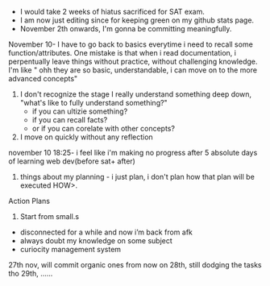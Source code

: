 - I would take 2 weeks of hiatus sacrificed for SAT exam.
- I am now just editing since for keeping green on my github stats page.
- November 2th onwards, I'm gonna be committing meaningfully. 

November 10- I have to go back to basics everytime i need to recall some function/attributes. One mistake is that when i read documentation, i perpentually leave things without practice, without challenging knowledge. I'm like " ohh they are so basic, understandable, i can move on to the more advanced concepts"

1. I don't recognize the stage I really understand something deep down, "what's like to fully understand something?"
    - if you can ultizie something?
    - if you can recall facts?
    - or if you can corelate with other concepts?
2. I move on quickly without any reflection

november 10 18:25- i feel like i'm making no progress after 5 absolute days of learning web dev(before sat+ after)

1. things about my planning - i just plan, i don't plan how that plan will be executed HOW>. 

Action Plans
1. Start from small.s

- disconnected for a while and now i’m back from afk
- always doubt my knowledge on some subject
- curiocity management system

27th nov, will commit organic ones from now on
28th, still dodging the tasks tho
29th, ......